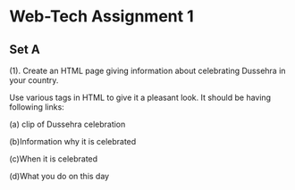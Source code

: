 
# Web-Tech Assignment 1

## Set A
(1). Create an HTML page giving information about celebrating Dussehra in your country.

Use various tags in HTML to give it a pleasant look. It should be having following links:

(a) clip of Dussehra celebration

(b)Information why it is celebrated

(c)When it is celebrated

(d)What you do on this day

